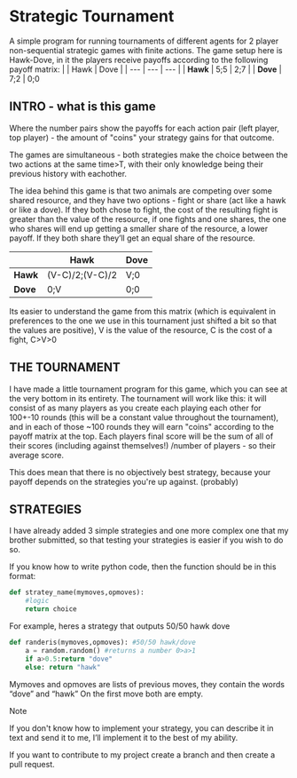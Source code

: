 # Strategic Tournament
A simple program for running tournaments of different agents for 2 player non-sequential strategic games with finite actions.
The game setup here is Hawk-Dove, in it the players receive payoffs according to the following payoff matrix:
|  | Hawk | Dove |
| --- | --- | --- |
| **Hawk** | 5;5 | 2;7 |
| **Dove** | 7;2 | 0;0 

## INTRO - what is this game 
Where the number pairs show the payoffs for each action pair (left player, top player) - the amount of "coins" your strategy gains for that outcome.

The games are simultaneous - both strategies make the choice between the two actions at the same time>T, with their only knowledge being their previous history with eachother.

The idea behind this game is that two animals are competing over some shared resource, and they have two options - fight or share (act like a hawk or like a dove).
If they both chose to fight, the cost of the resulting fight is greater than the value of the resource, if one fights and one shares, the one who shares will end up getting a smaller share of the resource, a lower payoff. 
If they both share they’ll get an equal share of the resource.

|  | Hawk | Dove |
| --- | --- | --- |
| **Hawk** | (V-C)/2;(V-C)/2 | V;0 |
| **Dove** | 0;V | 0;0 |

Its easier to understand the game from this matrix (which is equivalent in preferences to the one we use in this tournament just shifted a bit so that the values are positive), V is the value of the resource, C is the cost of a fight, C>V>0

## THE TOURNAMENT

I have made a little tournament program for this game, which you can see at the very bottom in its entirety. The tournament will work like this: it will consist of as many players as you create each playing each other for 100+-10 rounds (this will be a constant value throughout the tournament), and in each of those ~100 rounds they will earn "coins" according to the payoff matrix at the top. Each players final score will be the sum of all of their scores (including against themselves!) /number of players - so their average score. 

This does mean that there is no objectively best strategy, because your payoff depends on the strategies you're up against. (probably)

## STRATEGIES

I have already added 3 simple strategies and one more complex one that my brother submitted, so that testing your strategies is easier if you wish to do so. 

If you know how to write python code, then the function should be in this format:
```python
def stratey_name(mymoves,opmoves):
    #logic
    return choice
```

For example, heres a strategy that outputs 50/50 hawk dove
```python
def randeris(mymoves,opmoves): #50/50 hawk/dove
    a = random.random() #returns a number 0>a>1
    if a>0.5:return "dove"
    else: return "hawk"
```

Mymoves and opmoves are lists of previous moves, they contain the words “dove” and “hawk”
On the first move both are empty.

> [!NOTE]
> If you don't know how to implement your strategy, you can describe it in text and send it to me, I’ll implement it to the best of my ability.

If you want to contribute to my project create a branch and then create a pull request.

